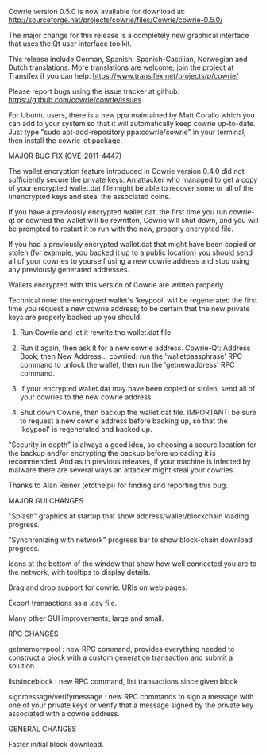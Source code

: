 Cowrie version 0.5.0 is now available for download at:
http://sourceforge.net/projects/cowrie/files/Cowrie/cowrie-0.5.0/

The major change for this release is a completely new graphical interface that uses the Qt user interface toolkit.

This release include German, Spanish, Spanish-Castilian, Norwegian and Dutch translations. More translations are welcome; join the project at Transifex if you can help:
https://www.transifex.net/projects/p/cowrie/

Please report bugs using the issue tracker at github:
https://github.com/cowrie/cowrie/issues

For Ubuntu users, there is a new ppa maintained by Matt Corallo which you can add to your system so that it will automatically keep cowrie up-to-date.  Just type "sudo apt-add-repository ppa:cowrie/cowrie" in your terminal, then install the cowrie-qt package.

MAJOR BUG FIX  (CVE-2011-4447)

The wallet encryption feature introduced in Cowrie version 0.4.0 did not sufficiently secure the private keys. An attacker who
managed to get a copy of your encrypted wallet.dat file might be able to recover some or all of the unencrypted keys and steal the
associated coins.

If you have a previously encrypted wallet.dat, the first time you run cowrie-qt or cowried the wallet will be rewritten, Cowrie will
shut down, and you will be prompted to restart it to run with the new, properly encrypted file.

If you had a previously encrypted wallet.dat that might have been copied or stolen (for example, you backed it up to a public
location) you should send all of your cowries to yourself using a new cowrie address and stop using any previously generated addresses.

Wallets encrypted with this version of Cowrie are written properly.

Technical note: the encrypted wallet's 'keypool' will be regenerated the first time you request a new cowrie address; to be certain that the
new private keys are properly backed up you should:

1. Run Cowrie and let it rewrite the wallet.dat file

2. Run it again, then ask it for a new cowrie address.
Cowrie-Qt: Address Book, then New Address...
cowried: run the 'walletpassphrase' RPC command to unlock the wallet,  then run the 'getnewaddress' RPC command.

3. If your encrypted wallet.dat may have been copied or stolen, send  all of your cowries to the new cowrie address.

4. Shut down Cowrie, then backup the wallet.dat file.
IMPORTANT: be sure to request a new cowrie address before backing up, so that the 'keypool' is regenerated and backed up.

"Security in depth" is always a good idea, so choosing a secure location for the backup and/or encrypting the backup before uploading it is recommended. And as in previous releases, if your machine is infected by malware there are several ways an attacker might steal your cowries.

Thanks to Alan Reiner (etotheipi) for finding and reporting this bug.

MAJOR GUI CHANGES

"Splash" graphics at startup that show address/wallet/blockchain loading progress.

"Synchronizing with network" progress bar to show block-chain download progress.

Icons at the bottom of the window that show how well connected you are to the network, with tooltips to display details.

Drag and drop support for cowrie: URIs on web pages.

Export transactions as a .csv file.

Many other GUI improvements, large and small.

RPC CHANGES

getmemorypool : new RPC command, provides everything needed to construct a block with a custom generation transaction and submit a solution

listsinceblock : new RPC command, list transactions since given block

signmessage/verifymessage : new RPC commands to sign a message with one of your private keys or verify that a message signed by the private key associated with a cowrie address.

GENERAL CHANGES

Faster initial block download.
